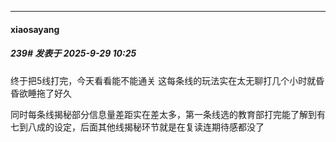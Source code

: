 ﻿
*****

####  xiaosayang  
##### 239#       发表于 2025-9-29 10:25

终于把5线打完，今天看看能不能通关 这每条线的玩法实在太无聊打几个小时就昏昏欲睡拖了好久

同时每条线揭秘部分信息量差距实在差太多，第一条线选的教育部打完能了解到有七到八成的设定，后面其他线揭秘环节就是在复读连期待感都没了

